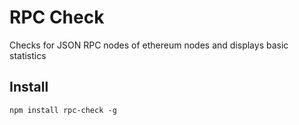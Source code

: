 # RPC Check

Checks for JSON RPC nodes of ethereum nodes and displays basic statistics


## Install

```
npm install rpc-check -g
```
